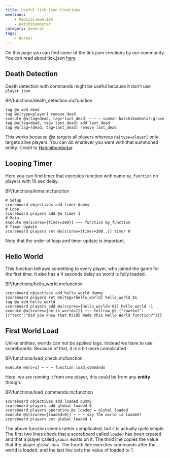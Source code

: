 ```yaml
---
title: Useful tick.json Creations
mentions:
    - MedicalJewel105
    - Hatchibombotar
category: General
tags:
    - Normal
---
```


On this page you can find some of the tick.json creations by our community.
You can read about tick.json [here](/commands/mcfunction#creating-tick-json)

## Death Detection

Death detection with commands might be useful because it don't use `player.json`

<CodeHeader>BP/functions/death_detection.mcfunction</CodeHeader>

```
tag @a add dead
tag @e[type=player] remove dead
execute @a[tag=dead, tag=!last_dead] ~ ~ ~ summon hatchibombotar:grave
tag @a[tag=dead, tag=!last_dead] add last_dead
tag @a[tag=!dead, tag=last_dead] remove last_dead
```
This works because @a targets all players whereas `@e[type=player]` only targets alive players.
You can do whatever you want with that summoned entity.
Credit to [Hatchibombotar](https://github.com/Hatchibombotar).

## Looping Timer

Here you can find timer that executes function with name `my_function` on players with 10 sec delay.

<CodeHeader>BP/functions/timer.mcfunction</CodeHeader>

```
# Setup
scoreboard objectives add timer dummy
# Loop
scoreboard players add @a timer 1
# Main
execute @a[scores={timer=200}] ~~~ function my_function
# Timer Update
scoreboard players set @a[scores={timer=200..}] timer 0
```

Note that the order of loop and timer update is important.

## Hello World

This function tellraws something to every player, who joined the game for the first time.
It also has a 4 seconds delay so world is fully loaded.

<CodeHeader>BP/functions/hello_world.mcfunction</CodeHeader>

```
scoreboard objectives add hello_world dummy
scoreboard players set @a[tag=!hello_world] hello_world 81
tag @a add hello_world
scoreboard players add @a[scores={hello_world=!0}] hello_world -1
execute @a[scores={hello_world=1}] ~~~ tellraw @s {"rawtext":[{"text":"Did you know that MJ105 made this Hello World function?"}]}
```

## First World Load

Unlike entities, worlds can not be applied tags. Instead we have to use scoreboards. Because of that, it is a bit more complicated.

<CodeHeader>BP/functions/load_check.mcfunction</CodeHeader>

```
execute @a[c=1] ~ ~ ~ function load_commands
```

Here, we are running it from one player, this could be from any **entity** though.

<CodeHeader>BP/functions/load_commands.mcfunction</CodeHeader>

```
scoreboard objectives add loaded dummy
scoreboard players add global loaded 0
scoreboard players operation @s loaded = global loaded
execute @s[scores={loaded=0}] ~ ~ ~ say The world is loaded!
scoreboard players set global loaded 1
```

The above function seems rather complicated, but it is actually quite simple. The first two lines check that a scoreboard called `loaded` has been created and that a player called `global` exists on it. The third line copies the value that the player `global` has. The fourth line executes commands after the world is loaded, and the last line sets the value of loaded to 1.
